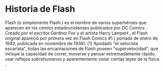 # Historia de Flash


Flash (o simplemente Flash ) es el nombre de varios superhéroes que aparecen en los cómics estadounidenses publicados por DC Comics . Creado por el escritor Gardner Fox y el artista Harry Lampert , el Flash original apareció por primera vez en Flash Comics #1 ( portada de enero de 1940, publicada en noviembre de 1939). [1] Apodado "el velocista escarlata", todas las encarnaciones de Flash poseen "supervelocidad", que incluye la capacidad de correr, moverse y pensar extremadamente rápido, usar reflejos sobrehumanos y aparentemente violar ciertas leyes de la física .
